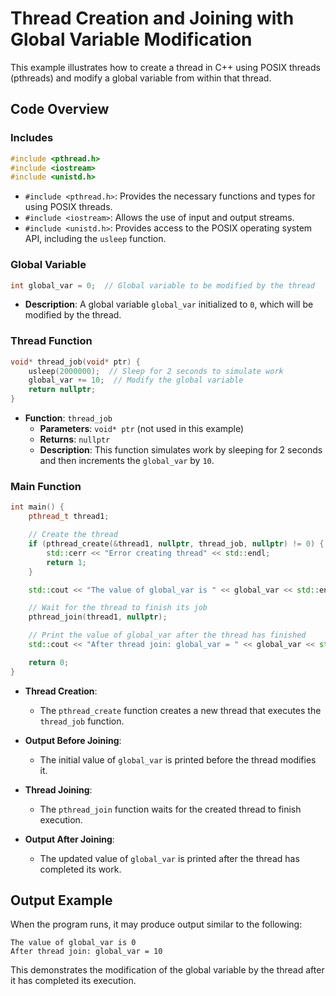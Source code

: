 # Thread Creation and Joining with Global Variable Modification

This example illustrates how to create a thread in C++ using POSIX threads (pthreads) and modify a global variable from within that thread.

## Code Overview

### Includes

```cpp
#include <pthread.h>
#include <iostream>
#include <unistd.h>
```

- `#include <pthread.h>`: Provides the necessary functions and types for using POSIX threads.
- `#include <iostream>`: Allows the use of input and output streams.
- `#include <unistd.h>`: Provides access to the POSIX operating system API, including the `usleep` function.

### Global Variable

```cpp
int global_var = 0;  // Global variable to be modified by the thread
```

- **Description**: A global variable `global_var` initialized to `0`, which will be modified by the thread.

### Thread Function

```cpp
void* thread_job(void* ptr) {
    usleep(2000000);  // Sleep for 2 seconds to simulate work
    global_var += 10;  // Modify the global variable
    return nullptr;
}
```

- **Function**: `thread_job`
  - **Parameters**: `void* ptr` (not used in this example)
  - **Returns**: `nullptr`
  - **Description**: This function simulates work by sleeping for 2 seconds and then increments the `global_var` by `10`.

### Main Function

```cpp
int main() {
    pthread_t thread1;

    // Create the thread
    if (pthread_create(&thread1, nullptr, thread_job, nullptr) != 0) {
        std::cerr << "Error creating thread" << std::endl;
        return 1;
    }

    std::cout << "The value of global_var is " << global_var << std::endl;

    // Wait for the thread to finish its job
    pthread_join(thread1, nullptr);

    // Print the value of global_var after the thread has finished
    std::cout << "After thread join: global_var = " << global_var << std::endl;

    return 0;
}
```

- **Thread Creation**:
  - The `pthread_create` function creates a new thread that executes the `thread_job` function.
  
- **Output Before Joining**:
  - The initial value of `global_var` is printed before the thread modifies it.

- **Thread Joining**:
  - The `pthread_join` function waits for the created thread to finish execution.

- **Output After Joining**:
  - The updated value of `global_var` is printed after the thread has completed its work.

## Output Example

When the program runs, it may produce output similar to the following:

```
The value of global_var is 0
After thread join: global_var = 10
```

This demonstrates the modification of the global variable by the thread after it has completed its execution.

